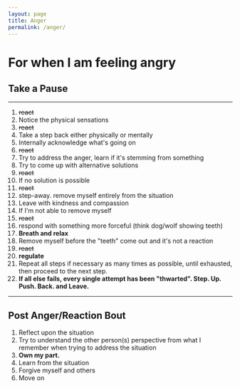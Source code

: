 ```yaml
---
layout: page
title: Anger
permalink: /anger/
---
```

# For when I am feeling angry 
## Take a Pause
---
1. ~~react~~
2. Notice the physical sensations
3. ~~react~~
4. Take a step back either physically or mentally
5. Internally acknowledge what's going on
6. ~~react~~
7. Try to address the anger, learn if it's stemming from something
8. Try to come up with alternative solutions
9. ~~react~~
10. If no solution is possible
11. ~~react~~
12. step-away. remove myself entirely from the situation
13. Leave with kindness and compassion
14. If I'm not able to remove myself
15. ~~react~~
16. respond with something more forceful (think dog/wolf showing teeth)
17. **Breath and relax**
18. Remove myself before the "teeth" come out and it's not a reaction
19. ~~react~~
20. **regulate**
21. Repeat all steps if necessary as many times as possible, until exhausted, then proceed to the next step.
22. **If all else fails, every single attempt has been "thwarted". Step. Up. Push. Back. and Leave.**

---
Post Anger/Reaction Bout
---
1. Reflect upon the situation
2. Try to understand the other person(s) perspective from what I remember when trying to address the situation
3. **Own my part.**
4. Learn from the situation
5. Forgive myself and others
6. Move on
